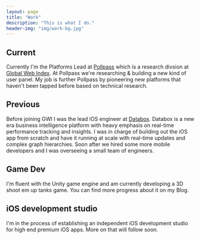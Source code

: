 ```yaml
---
layout: page
title: "Work"
description: "This is what I do."
header-img: "img/work-bg.jpg"
---
```


## Current

Currently I'm the Platforms Lead at [Pollpass](pollpass.com) which is a research divsion at [Global Web Index](globalwebindex.com). At Pollpass we're researching & building a new kind of user panel. My job is further Pollpass by pioneering new platforms that haven't been tapped before based on technical research.

## Previous

Before joining GWI I was the lead iOS engineer at [Databox](databox.com). Databox is a new era business intelligence platform with heavy emphasis on real-time performance tracking and insights. I was in charge of building out the iOS app from scratch and have it running at scale with real-time updates and complex graph hierarchies. Soon after we hired some more mobile developers and I was overseeing a small team of engineers.

## Game Dev

I'm fluent with the Unity game engine and am currently developing a 3D shoot em up tanks game. You can find more progress about it on my Blog.

## iOS development studio

I'm in the process of establishing an independent iOS development studio for high end premium iOS apps. More on that will follow soon.
